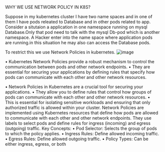WHY WE USE NETWORK POLICY IN K8S?

Suppose in my kubernetes cluster I have two name spaces and in one of them I have pods releated to Database and in other pods related to app.
Consider a situtaion a application in one namespace running  on mysql Database.Only that pod need to talk with the mysql Db-pod which is another namespace.
A Hacker enter into the name space where application pods are running.in this situation he may also can access the Database pods.

To restrict this we use Network Policies in kubernetes.
![image](https://github.com/user-attachments/assets/a46467eb-34b2-437d-b586-5471eadbfbd8)
 

•	Kubernetes Network Policies provide a robust mechanism to control the communication between pods and other network endpoints. 
•	They are essential for securing your applications by defining rules that specify how pods can communicate with each other and other network resources. 

•	Network Policies in Kubernetes are a crucial tool for securing your applications. 
•	They allow you to define rules that control how groups of pods can communicate with each other and other network resources.
•	This is essential for isolating sensitive workloads and ensuring that only authorized traffic is allowed within your cluster.
Network Policies are implemented using Kubernetes resources that define how pods are allowed to communicate with each other and other network endpoints. They use labels to select pods and define rules for ingress (incoming) and egress (outgoing) traffic.
Key Concepts:
•	Pod Selector: Selects the group of pods to which the policy applies.
•	Ingress Rules: Define allowed incoming traffic.
•	Egress Rules: Define allowed outgoing traffic.
•	Policy Types: Can be either ingress, egress, or both
